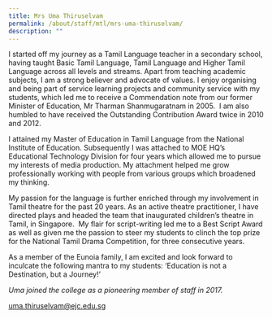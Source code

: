 ```yaml
---
title: Mrs Uma Thiruselvam
permalink: /about/staff/mtl/mrs-uma-thiruselvam/
description: ""
---
```


I started off my journey as a Tamil Language teacher in a secondary school, having taught Basic Tamil Language, Tamil Language and Higher Tamil Language across all levels and streams. Apart from teaching academic subjects, I am a strong believer and advocate of values. I enjoy organising and being part of service learning projects and community service with my students, which led me to receive a Commendation note from our former Minister of Education, Mr Tharman Shanmugaratnam in 2005.  I am also humbled to have received the Outstanding Contribution Award twice in 2010 and 2012.

I attained my Master of Education in Tamil Language from the National Institute of Education. Subsequently I was attached to MOE HQ’s Educational Technology Division for four years which allowed me to pursue my interests of media production. My attachment helped me grow professionally working with people from various groups which broadened my thinking.

My passion for the language is further enriched through my involvement in Tamil theatre for the past 20 years. As an active theatre practitioner, I have directed plays and headed the team that inaugurated children’s theatre in Tamil, in Singapore.  My flair for script-writing led me to a Best Script Award as well as given me the passion to steer my students to clinch the top prize for the National Tamil Drama Competition, for three consecutive years.

As a member of the Eunoia family, I am excited and look forward to inculcate the following mantra to my students: ‘Education is not a Destination, but a Journey!’

_Uma joined the college as a pioneering member of staff in 2017._

[uma.thiruselvam@ejc.edu.sg](mailto:uma.thiruselvam@ejc.edu.sg)